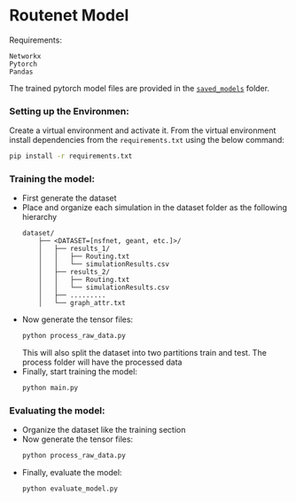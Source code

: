 # Routenet Model

Requirements:
```
Networkx
Pytorch
Pandas
```

The trained pytorch model files are provided in the [`saved_models`](saved_models) folder.

### Setting up the Environmen:
Create a virtual environment and activate it. From the virtual environment install dependencies from the `requirements.txt` using the below command:
```bash
pip install -r requirements.txt
```

### Training the model:
- First generate the dataset
- Place and organize each simulation in the dataset folder as the following hierarchy
  ```
  dataset/
      ├── <DATASET=[nsfnet, geant, etc.]>/
      │   ├── results_1/
      │   │   ├── Routing.txt
      │   │   └── simulationResults.csv
      │   ├── results_2/
      │   │   ├── Routing.txt
      │   │   └── simulationResults.csv
      │   ├── .........
      │   └── graph_attr.txt
  ```
- Now generate the tensor files:
    ```bash
    python process_raw_data.py
    ```
  This will also split the dataset into two partitions train and test. The process folder will have the processed data
- Finally, start training the model:
    ```bash
    python main.py
    ```

### Evaluating the model:
- Organize the dataset like the training section
- Now generate the tensor files:
    ```bash
    python process_raw_data.py
    ```
- Finally, evaluate the model:
    ```bash
    python evaluate_model.py
    ```

